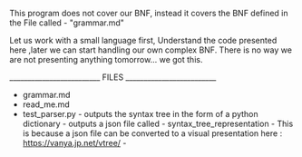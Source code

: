 This program does not cover our BNF, instead it covers the BNF defined in the File called - "grammar.md"

Let us work with a small language first,
Understand the code presented here ,later we can start handling our own complex BNF.
There is no way we are not presenting anything tomorrow... we got this.


_________________________ FILES _________________________

- grammar.md
- read_me.md
- test_parser.py - outputs the syntax tree in the form of a python dictionary
                 - outputs a json file called - syntax_tree_representation
                 - This is because a json file can be converted to a visual presentation here : https://vanya.jp.net/vtree/
                    - 
